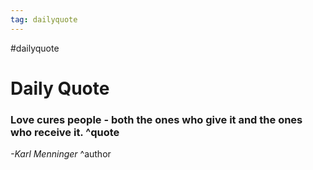 ```yaml
---
tag: dailyquote
---
```


#dailyquote

# Daily Quote

### Love cures people - both the ones who give it and the ones who receive it. ^quote
*-Karl Menninger* ^author
